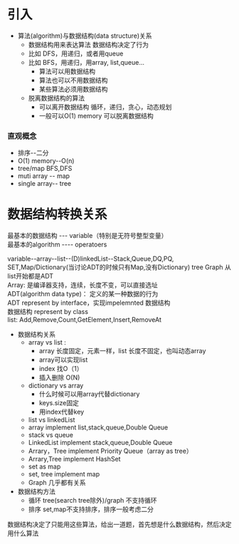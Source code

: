 # 引入  
* 算法(algorithm)与数据结构(data structure)关系  
  * 数据结构用来表达算法  数据结构决定了行为  
  * 比如 DFS，用递归，或者用queue  
  * 比如 BFS，用递归，用array, list,queue...  
    * 算法可以用数据结构  
    * 算法也可以不用数据结构  
    * 某些算法必须用数据结构  
  * 脱离数据结构的算法
    * 可以离开数据结构  循环，递归，贪心，动态规划   
    * 一般可以O(1) memory 可以脱离数据结构 

### 直观概念
   * 排序--二分  
   * O(1) memory--O(n)  
   * tree/map  BFS,DFS
   * muti array -- map
   * single array-- tree  

# 数据结构转换关系  
最基本的数据结构  --- variable（特别是无符号整型变量）    
最基本的algorithm ---- operatoers

variable--array--list--(D)linkedList--Stack,Queue,DQ,PQ,  SET,Map/Dictionary(当讨论ADT的时候只有Map,没有Dictionary)  tree Graph
从list开始都是ADT  
Array: 是编译器支持，连续，长度不变，可以直接选址  
ADT(algorithm data type)： 定义的某一种数据的行为  
ADT represent by interface，实现impelemnted 数据结构  
数据结构  represent by class  
list: Add,Remove,Count,GetElement,Insert,RemoveAt  

* 数据结构关系
  * array vs list : 
    * array 长度固定，元素一样，list 长度不固定，也叫动态array
    * array可以实现list 
    * index 找O（1）
    * 插入删除 O(N)
  * dictionary  vs array
    * 什么时候可以用array代替dictionary    
    * keys.size固定   
    * 用index代替key  
  * list vs linkedList
  * array implement list,stack,queue,Double Queue
  * stack vs queue 
  * LinkedList implement stack,queue,Double Queue
  * Arrary，Tree implement Priority Queue（array as tree）
  * Arrary,Tree implement HashSet
  * set as map
  * set, tree implement map
  * Graph 几乎都有关系  
* 数据结构方法
  * 循环 tree(search tree除外)/graph 不支持循环
  * 排序 set,map不支持排序，排序一般考虑二分  
  
数据结构决定了只能用这些算法，给出一道题，首先想是什么数据结构，然后决定用什么算法  

